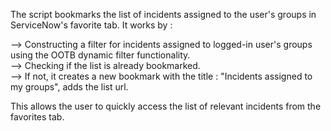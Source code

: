 The script bookmarks the list of incidents assigned to the user's groups in ServiceNow's favorite tab. It works by :
  
--> Constructing a filter for incidents assigned to logged-in user's groups using the OOTB dynamic filter functionality.  
--> Checking if the list is already bookmarked.  
--> If not, it creates a new bookmark with the title : "Incidents assigned to my groups", adds the list url.  

This allows the user to quickly access the list of relevant incidents from the favorites tab.	 
